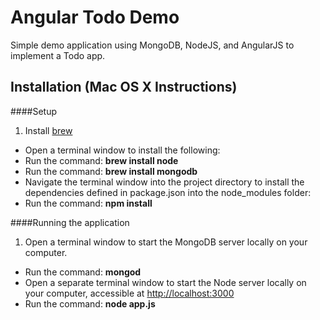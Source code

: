 Angular Todo Demo
====

Simple demo application using MongoDB, NodeJS, and AngularJS to implement a Todo app.

Installation (Mac OS X Instructions)
----

####Setup

1. Install [brew](http://brew.sh/)
* Open a terminal window to install the following:
 * Run the command: **brew install node**
 * Run the command: **brew install mongodb**
* Navigate the terminal window into the project directory to install the dependencies defined in package.json into the node_modules folder:
 * Run the command: **npm install**

####Running the application

1. Open a terminal window to start the MongoDB server locally on your computer.
 * Run the command: **mongod** 
* Open a separate terminal window to start the Node server locally on your computer, accessible at [http://localhost:3000](http://localhost:3000)
 * Run the command: **node app.js**